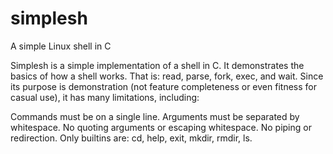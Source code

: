 # simplesh
A simple Linux shell in C

Simplesh is a simple implementation of a shell in C. It demonstrates the basics of how a shell works. That is: read, parse, fork, exec, and wait. Since its purpose is demonstration (not feature completeness or even fitness for casual use), it has many limitations, including:

Commands must be on a single line.
Arguments must be separated by whitespace.
No quoting arguments or escaping whitespace.
No piping or redirection.
Only builtins are: cd, help, exit, mkdir, rmdir, ls.
